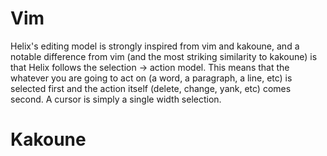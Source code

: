 # Vim

Helix's editing model is strongly inspired from vim and kakoune, and a notable difference from vim (and the most striking similarity to kakoune) is that Helix follows the selection → action model. This means that the whatever you are going to act on (a word, a paragraph, a line, etc) is selected first and the action itself (delete, change, yank, etc) comes second. A cursor is simply a single width selection.

# Kakoune